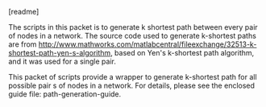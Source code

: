 [readme]

The scripts in this packet is to generate k shortest path between every pair of nodes in a network. The source code used to generate k-shortest paths are from http://www.mathworks.com/matlabcentral/fileexchange/32513-k-shortest-path-yen-s-algorithm, based on Yen's k-shortest path algorithm, and it was used for a single pair. 

This packet of scripts provide a wrapper to generate k-shortest path for all possible pair s of nodes in a network. For details, please see the enclosed guide file: path-generation-guide. 

